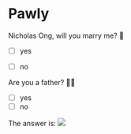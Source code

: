 # Pawly

Nicholas Ong, will you marry me? 💍
- [ ] yes
- [ ] no


Are you a father? 👶🏻
- [ ] yes
- [ ] no

The answer is:
![](https://gph.is/g/apLvXmv)
